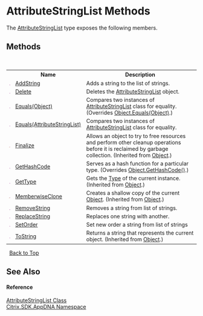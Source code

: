 # AttributeStringList Methods
 

The <a href="e2dc937e-f4d2-0822-0847-944b7fb4f6f9">AttributeStringList</a> type exposes the following members.


## Methods
&nbsp;<table><tr><th></th><th>Name</th><th>Description</th></tr><tr><td>![Public method](media/pubmethod.gif "Public method")</td><td><a href="1c23c60b-2ce0-b101-cf47-0720aa40538e">AddString</a></td><td>
Adds a string to the list of strings.</td></tr><tr><td>![Public method](media/pubmethod.gif "Public method")</td><td><a href="f5c70fc4-f37e-1047-f887-b3b62c68d263">Delete</a></td><td>
Deletes the <a href="e2dc937e-f4d2-0822-0847-944b7fb4f6f9">AttributeStringList</a> object.</td></tr><tr><td>![Public method](media/pubmethod.gif "Public method")</td><td><a href="69e935bf-30d5-6253-9f73-6918875c06b2">Equals(Object)</a></td><td>
Compares two instances of <a href="e2dc937e-f4d2-0822-0847-944b7fb4f6f9">AttributeStringList</a> class for equality.
 (Overrides <a href="http://msdn2.microsoft.com/en-us/library/bsc2ak47" target="_blank">Object.Equals(Object)</a>.)</td></tr><tr><td>![Public method](media/pubmethod.gif "Public method")</td><td><a href="2b1699b0-be7c-b8b3-6502-3b17e97ae441">Equals(AttributeStringList)</a></td><td>
Compares two instances of <a href="e2dc937e-f4d2-0822-0847-944b7fb4f6f9">AttributeStringList</a> class for equality.</td></tr><tr><td>![Protected method](media/protmethod.gif "Protected method")</td><td><a href="http://msdn2.microsoft.com/en-us/library/4k87zsw7" target="_blank">Finalize</a></td><td>
Allows an object to try to free resources and perform other cleanup operations before it is reclaimed by garbage collection.
 (Inherited from <a href="http://msdn2.microsoft.com/en-us/library/e5kfa45b" target="_blank">Object</a>.)</td></tr><tr><td>![Public method](media/pubmethod.gif "Public method")</td><td><a href="d5be1d55-bdea-1834-8211-80c13b4b3a03">GetHashCode</a></td><td>
Serves as a hash function for a particular type.
 (Overrides <a href="http://msdn2.microsoft.com/en-us/library/zdee4b3y" target="_blank">Object.GetHashCode()</a>.)</td></tr><tr><td>![Public method](media/pubmethod.gif "Public method")</td><td><a href="http://msdn2.microsoft.com/en-us/library/dfwy45w9" target="_blank">GetType</a></td><td>
Gets the <a href="http://msdn2.microsoft.com/en-us/library/42892f65" target="_blank">Type</a> of the current instance.
 (Inherited from <a href="http://msdn2.microsoft.com/en-us/library/e5kfa45b" target="_blank">Object</a>.)</td></tr><tr><td>![Protected method](media/protmethod.gif "Protected method")</td><td><a href="http://msdn2.microsoft.com/en-us/library/57ctke0a" target="_blank">MemberwiseClone</a></td><td>
Creates a shallow copy of the current <a href="http://msdn2.microsoft.com/en-us/library/e5kfa45b" target="_blank">Object</a>.
 (Inherited from <a href="http://msdn2.microsoft.com/en-us/library/e5kfa45b" target="_blank">Object</a>.)</td></tr><tr><td>![Public method](media/pubmethod.gif "Public method")</td><td><a href="b1a32c31-4a39-1060-e348-2e78764e8430">RemoveString</a></td><td>
Removes a string from list of strings.</td></tr><tr><td>![Public method](media/pubmethod.gif "Public method")</td><td><a href="d7ef6337-9be2-e74f-8dbf-7dc668b7d9bb">ReplaceString</a></td><td>
Replaces one string with another.</td></tr><tr><td>![Public method](media/pubmethod.gif "Public method")</td><td><a href="6747d884-1b74-bbcb-8e06-bac480de19c3">SetOrder</a></td><td>
Set new order a string from list of strings</td></tr><tr><td>![Public method](media/pubmethod.gif "Public method")</td><td><a href="http://msdn2.microsoft.com/en-us/library/7bxwbwt2" target="_blank">ToString</a></td><td>
Returns a string that represents the current object.
 (Inherited from <a href="http://msdn2.microsoft.com/en-us/library/e5kfa45b" target="_blank">Object</a>.)</td></tr></table>&nbsp;
<a href="#attributestringlist-methods">Back to Top</a>

## See Also


#### Reference
<a href="e2dc937e-f4d2-0822-0847-944b7fb4f6f9">AttributeStringList Class</a><br /><a href="fe2d265b-410b-8b11-1eb4-a790e0b062bf">Citrix.SDK.AppDNA Namespace</a><br />